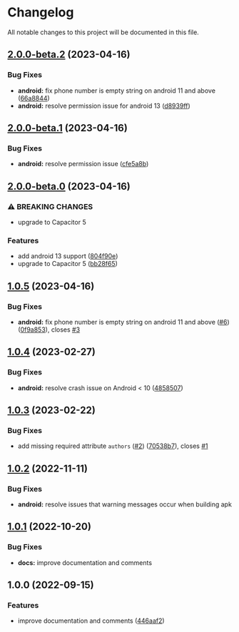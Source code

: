 # Changelog

All notable changes to this project will be documented in this file.

## [2.0.0-beta.2](https://github.com/jonz94/capacitor-sim/compare/v1.0.5...v2.0.0-beta.2) (2023-04-16)

### Bug Fixes

- **android:** fix phone number is empty string on android 11 and above ([66a8844](https://github.com/jonz94/capacitor-sim/commit/66a884469f125d5295b8c7d80836e55ce063498a))
- **android:** resolve permission issue for android 13 ([d8939ff](https://github.com/jonz94/capacitor-sim/commit/d8939ff5419d162d0e8885b4d9cd888bb70d55c7))

## [2.0.0-beta.1](https://github.com/jonz94/capacitor-sim/compare/v2.0.0-beta.0...v2.0.0-beta.1) (2023-04-16)

### Bug Fixes

- **android:** resolve permission issue ([cfe5a8b](https://github.com/jonz94/capacitor-sim/commit/cfe5a8bd924801d8c108782c3822622660abd97d))

## [2.0.0-beta.0](https://github.com/jonz94/capacitor-sim/compare/v1.0.4...v2.0.0-beta.0) (2023-04-16)

### ⚠ BREAKING CHANGES

- upgrade to Capacitor 5

### Features

- add android 13 support ([804f90e](https://github.com/jonz94/capacitor-sim/commit/804f90e5f5044c7a7c20b08d3391e04661102122))
- upgrade to Capacitor 5 ([bb28f65](https://github.com/jonz94/capacitor-sim/commit/bb28f653419aac0d3435a5154456ca6941906020))

## [1.0.5](https://github.com/jonz94/capacitor-sim/compare/v1.0.4...v1.0.5) (2023-04-16)

### Bug Fixes

- **android:** fix phone number is empty string on android 11 and above ([#6](https://github.com/jonz94/capacitor-sim/issues/6)) ([0f9a853](https://github.com/jonz94/capacitor-sim/commit/0f9a85305c3395ecdec5c98546cc294668eb9c5b)), closes [#3](https://github.com/jonz94/capacitor-sim/issues/3)

## [1.0.4](https://github.com/jonz94/capacitor-sim/compare/v1.0.3...v1.0.4) (2023-02-27)

### Bug Fixes

- **android:** resolve crash issue on Android < 10 ([4858507](https://github.com/jonz94/capacitor-sim/commit/4858507abc62e41796a05b2724f5837438e890c9))

## [1.0.3](https://github.com/jonz94/capacitor-sim/compare/v1.0.2...v1.0.3) (2023-02-22)

### Bug Fixes

- add missing required attribute `authors` ([#2](https://github.com/jonz94/capacitor-sim/issues/2)) ([70538b7](https://github.com/jonz94/capacitor-sim/commit/70538b7ad17695184f96ef72b2f7fbd6f3e70643)), closes [#1](https://github.com/jonz94/capacitor-sim/issues/1)

## [1.0.2](https://github.com/jonz94/capacitor-sim/compare/v1.0.1...v1.0.2) (2022-11-11)

### Bug Fixes

- **android:** resolve issues that warning messages occur when building apk

## [1.0.1](https://github.com/jonz94/capacitor-sim/compare/v1.0.0...v1.0.1) (2022-10-20)

### Bug Fixes

- **docs:** improve documentation and comments

## 1.0.0 (2022-09-15)

### Features

- improve documentation and comments ([446aaf2](https://github.com/jonz94/capacitor-sim/commit/446aaf2156b2965d11c239d6371cd20f028efcb4))
